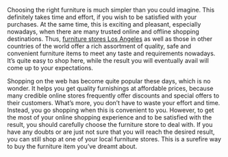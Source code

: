 <p>Choosing the right furniture is much simpler than you could imagine. This definitely takes time and effort, if you wish to be satisfied with your purchases. At the same time, this is exciting and pleasant, especially nowadays, when there are many trusted online and offline shopping destinations. Thus, <a href="https://lacomfy.com">furniture stores Los Angeles</a> as well as those in other countries of the world offer a rich assortment of quality, safe and convenient furniture items to meet any taste and requirements nowadays. It’s quite easy to shop here, while the result you will eventually avail will come up to your expectations.</p>

<p>Shopping on the web has become quite popular these days, which is no wonder. It helps you get quality furnishings at affordable prices, because many credible online stores frequently offer discounts and special offers to their customers. What’s more, you don’t have to waste your effort and time. Instead, you go shopping when this is convenient to you. However, to get the most of your online shopping experience and to be satisfied with the result, you should carefully choose the furniture store to deal with. If you have any doubts or are just not sure that you will reach the desired result, you can still shop at one of your local furniture stores. This is a surefire way to buy the furniture item you’ve dreamt about.</p>
